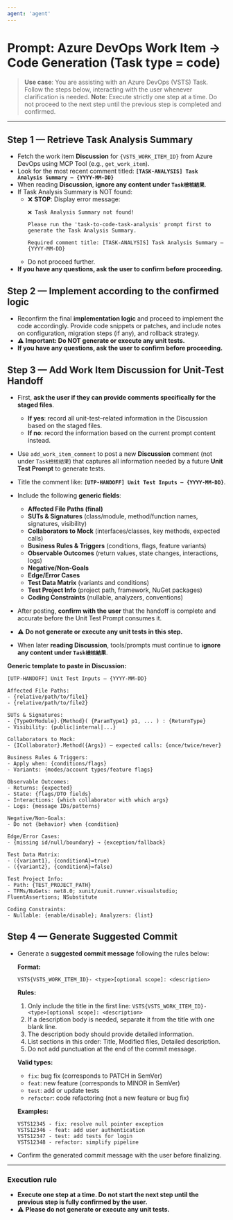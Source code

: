 ```yaml
---
agent: 'agent'
---
```


# Prompt: Azure DevOps Work Item → Code Generation (Task type = code)

> **Use case**: You are assisting with an Azure DevOps (VSTS) Task. Follow the steps below, interacting with the user whenever clarification is needed.
> **Note**: Execute strictly one step at a time. Do not proceed to the next step until the previous step is completed and confirmed.

---

## Step 1 — Retrieve Task Analysis Summary

* Fetch the work item **Discussion** for `{VSTS_WORK_ITEM_ID}` from Azure DevOps using MCP Tool (e.g., `get_work_item`).
* Look for the most recent comment titled: **`[TASK-ANALYSIS] Task Analysis Summary — {YYYY-MM-DD}`**
* When reading **Discussion**, **ignore any content under `Task檢核結果`**.
* If Task Analysis Summary is NOT found:
  - ❌ **STOP**: Display error message:
    ```
    ❌ Task Analysis Summary not found!
    
    Please run the 'task-to-code-task-analysis' prompt first to generate the Task Analysis Summary.
    
    Required comment title: [TASK-ANALYSIS] Task Analysis Summary — {YYYY-MM-DD}
    ```
  - Do not proceed further.
* **If you have any questions, ask the user to confirm before proceeding.**

## Step 2 — Implement according to the confirmed logic

* Reconfirm the final **implementation logic** and proceed to implement the code accordingly. Provide code snippets or patches, and include notes on configuration, migration steps (if any), and rollback strategy.
* ⚠️ **Important: Do NOT generate or execute any unit tests.**
* **If you have any questions, ask the user to confirm before proceeding.**

## Step 3 — Add Work Item Discussion for Unit-Test Handoff

* First, **ask the user if they can provide comments specifically for the staged files**.

  * **If yes**: record all unit-test–related information in the Discussion based on the staged files.
  * **If no**: record the information based on the current prompt content instead.
* Use `add_work_item_comment` to post a new **Discussion** comment (not under `Task檢核結果`) that captures all information needed by a future **Unit Test Prompt** to generate tests.
* Title the comment like: **`[UTP-HANDOFF] Unit Test Inputs — {YYYY-MM-DD}`**.
* Include the following **generic fields**:

  * **Affected File Paths (final)**
  * **SUTs & Signatures** (class/module, method/function names, signatures, visibility)
  * **Collaborators to Mock** (interfaces/classes, key methods, expected calls)
  * **Business Rules & Triggers** (conditions, flags, feature variants)
  * **Observable Outcomes** (return values, state changes, interactions, logs)
  * **Negative/Non-Goals**
  * **Edge/Error Cases**
  * **Test Data Matrix** (variants and conditions)
  * **Test Project Info** (project path, framework, NuGet packages)
  * **Coding Constraints** (nullable, analyzers, conventions)
* After posting, **confirm with the user** that the handoff is complete and accurate before the Unit Test Prompt consumes it.
* ⚠️ **Do not generate or execute any unit tests in this step.**
* When later **reading Discussion**, tools/prompts must continue to **ignore any content under `Task檢核結果`**.

**Generic template to paste in Discussion:**

```
[UTP-HANDOFF] Unit Test Inputs — {YYYY-MM-DD}

Affected File Paths:
- {relative/path/to/file1}
- {relative/path/to/file2}

SUTs & Signatures:
- {TypeOrModule}.{Method}( {ParamType1} p1, ... ) : {ReturnType}
- Visibility: {public|internal|...}

Collaborators to Mock:
- {ICollaborator}.Method({Args}) — expected calls: {once/twice/never}

Business Rules & Triggers:
- Apply when: {conditions/flags}
- Variants: {modes/account types/feature flags}

Observable Outcomes:
- Returns: {expected}
- State: {flags/DTO fields}
- Interactions: {which collaborator with which args}
- Logs: {message IDs/patterns}

Negative/Non-Goals:
- Do not {behavior} when {condition}

Edge/Error Cases:
- {missing id/null/boundary} → {exception/fallback}

Test Data Matrix:
- ({variant1}, {conditionA}=true)
- ({variant2}, {conditionA}=false)

Test Project Info:
- Path: {TEST_PROJECT_PATH}
- TFMs/NuGets: net8.0; xunit/xunit.runner.visualstudio; FluentAssertions; NSubstitute

Coding Constraints:
- Nullable: {enable/disable}; Analyzers: {list}
```

## Step 4 — Generate Suggested Commit

* Generate a **suggested commit message** following the rules below:

  **Format:**

  ```
  VSTS{VSTS_WORK_ITEM_ID}- <type>[optional scope]: <description>
  ```

  **Rules:**

  1. Only include the title in the first line: `VSTS{VSTS_WORK_ITEM_ID}- <type>[optional scope]: <description>`
  2. If a description body is needed, separate it from the title with one blank line.
  3. The description body should provide detailed information.
  4. List sections in this order: Title, Modified files, Detailed description.
  5. Do not add punctuation at the end of the commit message.

  **Valid types:**

  * `fix`: bug fix (corresponds to PATCH in SemVer)
  * `feat`: new feature (corresponds to MINOR in SemVer)
  * `test`: add or update tests
  * `refactor`: code refactoring (not a new feature or bug fix)

  **Examples:**

  ```
  VSTS12345 - fix: resolve null pointer exception
  VSTS12346 - feat: add user authentication
  VSTS12347 - test: add tests for login
  VSTS12348 - refactor: simplify pipeline
  ```

* Confirm the generated commit message with the user before finalizing.

---

### Execution rule

* **Execute one step at a time. Do not start the next step until the previous step is fully confirmed by the user.**
* ⚠️ **Please do not generate or execute any unit tests.**

